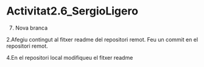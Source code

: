 # Activitat2.6_SergioLigero

7. Nova branca

2.Afegiu contingut al fitxer readme del repositori remot. Feu un commit en el repositori remot.

4.En el repositori local modifiqueu el fitxer readme
